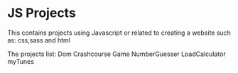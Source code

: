 # JS Projects
This contains projects using Javascript or related to creating a website such as: css,sass and html

The projects list:
Dom Crashcourse
Game NumberGuesser
LoadCalculator
myTunes
